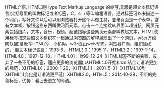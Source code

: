 HTML介绍,
HTML(是Hype  Text  Markup  Language 的缩写,意思是超文本标记语言)尖括号里的叫做标记或者标签，C，c++等叫编程语言，通过标签可以来描述一个网页，写好文件以后可以用浏览器打开这个叫做工具，登录页面是一个表单，含有文本框，按钮这些东西叫做网页元素，点击一个连接跳转界面叫超链接，网页元素包括图片，文本，音乐，视频，超链接等这些网页元素都叫做超文本，HTML使用标签把这些超文本组织在一起通过浏览器的解释展现出了一个网页，w3c(万维网联盟)是发布HTML的一个机构，w3c是由web专家，浏览器厂商，组织组成的，
超文本标记语言：1993-6， HTML2.0：1995-11，HTML3.2：1997-1-14，HTML4.0：1997-12-18，HTML4.01：1999-12-24（HTML标签不断的完善，废弃了一些不用的标签，适应更多的浏览器),从HTML4.0开始和xml结合让语法更加的规范，XHTML1.0：2000-1-26，XHTML1.1：2001-5-31（XHTML1.0到XHTML1.1变化是让语法更严谨）XHTML2.0，HTML5：2014-10-28，不断的完善标签，优势：看上去更加的简洁。